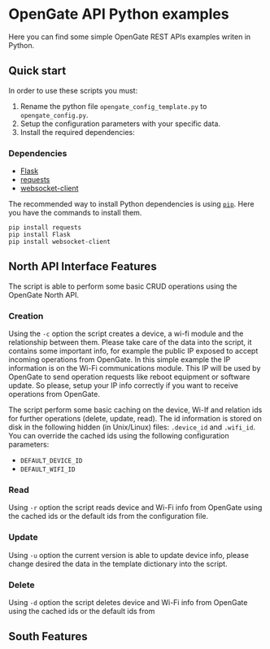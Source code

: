 # OpenGate API Python examples

Here you can find some simple OpenGate REST APIs examples writen in Python.

## Quick start 

In order to use these scripts you must:

1. Rename the python file `opengate_config_template.py` to `opengate_config.py`.
2. Setup the configuration parameters with your specific data.
3. Install the required dependencies:

### Dependencies 

* [Flask](http://flask.pocoo.org/)
* [requests](http://docs.python-requests.org/en/latest/)
* [websocket-client](https://pypi.python.org/pypi/websocket-client)

The recommended way to install Python dependencies is using [`pip`](https://pypi.python.org/pypi/pip).
Here you have the commands to install them.

```
pip install requests
pip install Flask
pip install websocket-client
```

## North API Interface Features

The script is able to perform some basic CRUD operations using the OpenGate North API.

### Creation

Using the `-c` option the script creates a device, a wi-fi module and the relationship between them.
Please take care of the data into the script, it contains some important info, for example the public IP exposed to
accept incoming operations from OpenGate. In this simple example the IP information is on the Wi-Fi communications
module. This IP will be used by OpenGate to send operation requests like reboot equipment or software update.
So please, setup your IP info correctly if you want to receive operations from OpenGate.

The script perform some basic caching on the device, Wi-If and relation ids for further operations
(delete, update, read). The id information is stored on disk in the following hidden (in Unix/Linux) files:
`.device_id` and `.wifi_id`. You can override the cached ids using the following configuration
parameters:

* `DEFAULT_DEVICE_ID`
* `DEFAULT_WIFI_ID`

### Read
Using `-r` option the script reads device and Wi-Fi info from OpenGate using the cached ids or the default ids from
the configuration file.

###  Update
Using `-u` option the current version is able to update device info, please change desired the data in the template
dictionary into the script.

### Delete
Using `-d` option the script deletes device and Wi-Fi info from OpenGate using the cached ids or the default ids from


## South Features

